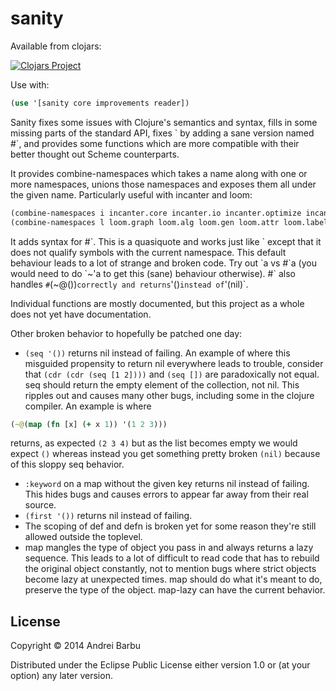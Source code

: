 # sanity

Available from clojars:

[![Clojars Project](http://clojars.org/com._0xab/sanity/latest-version.svg)](https://clojars.org/com._0xab/sanity)

Use with:

```clojure
(use '[sanity core improvements reader])
```

Sanity fixes some issues with Clojure's semantics and syntax, fills in
some missing parts of the standard API, fixes \` by adding a sane
version named #\`, and provides some functions which are more
compatible with their better thought out Scheme counterparts.

It provides combine-namespaces which takes a name along with one or
more namespaces, unions those namespaces and exposes them all under
the given name. Particularly useful with incanter and loom:

```clojure
(combine-namespaces i incanter.core incanter.io incanter.optimize incanter.stats)
(combine-namespaces l loom.graph loom.alg loom.gen loom.attr loom.label loom.io)
```

It adds syntax for #\`. This is a quasiquote and works just like \`
except that it does not qualify symbols with the current namespace.
This default behaviour leads to a lot of strange and broken code.  Try
out \`a vs #\`a (you would need to do \`~'a to get this (sane)
behaviour otherwise). #\` also handles `#`(~@())`
correctly and returns `'()` instead of `'(nil)`.

Individual functions are mostly documented, but this project as a
whole does not yet have documentation.

Other broken behavior to hopefully be patched one day:

* `(seq '())` returns nil instead of failing. An example
  of where this misguided propensity to return nil everywhere leads to
  trouble, consider that `(cdr (cdr (seq [1 2])))` and
  `(seq [])` are paradoxically not equal. seq should
  return the empty element of the collection, not nil. This ripples
  out and causes many other bugs, including some in the clojure
  compiler. An example is where
```clojure
(~@(map (fn [x] (+ x 1)) '(1 2 3)))
```
  returns, as expected `(2 3 4)` but as
  the list becomes empty we would expect `()` whereas
  instead you get something pretty broken `(nil)`
  because of this sloppy seq behavior.
* `:keyword` on a map without the given key returns nil instead of failing. This
  hides bugs and causes errors to appear far away from their real
  source.
* `(first '())` returns nil instead of failing.
* The scoping of def and defn is broken yet for some reason they're
  still allowed outside the toplevel.
* map mangles the type of object you pass in and always returns a lazy
  sequence. This leads to a lot of difficult to read code that has to
  rebuild the original object constantly, not to mention bugs where
  strict objects become lazy at unexpected times. map should do what
  it's meant to do, preserve the type of the object. map-lazy can have
  the current behavior.

## License

Copyright © 2014 Andrei Barbu

Distributed under the Eclipse Public License either version 1.0 or (at
your option) any later version.
